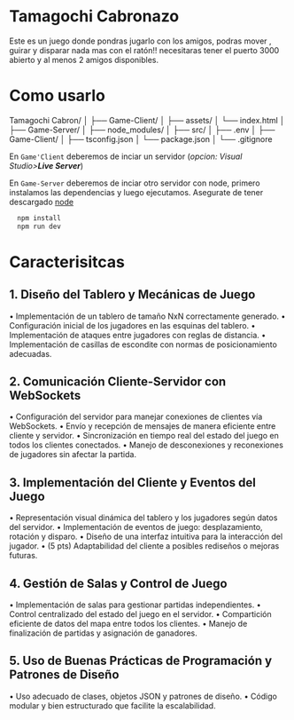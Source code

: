 # Tamagochi Cabronazo
Este es un juego donde pondras jugarlo con los amigos, podras mover , guirar y disparar nada mas con el ratón!!
necesitaras tener el puerto 3000 abierto y al menos 2 amigos disponibles.

# Como usarlo

Tamagochi Cabron/
│
├── Game-Client/
│   ├── assets/
│   └── index.html
│
├── Game-Server/
│   ├── node_modules/
│   ├── src/
│   ├── .env
│   ├── Game-Client/
│   ├── tsconfig.json
│   └── package.json
│ 
└── .gitignore

En `Game'Client` deberemos de inciar un servidor (*opcion: Visual Studio>**Live Server***)

En `Game-Server` deberemos de inciar otro servidor con node, primero instalamos las dependencias y luego ejecutamos.
Asegurate de tener descargado [node](https://nodejs.org/es/download)

```bash
  npm install
  npm run dev
```

# Caracterisitcas

## 1. Diseño del Tablero y Mecánicas de Juego
• Implementación de un tablero de tamaño NxN correctamente generado.
• Configuración inicial de los jugadores en las esquinas del tablero.
• Implementación de ataques entre jugadores con reglas de distancia.
• Implementación de casillas de escondite con normas de posicionamiento
adecuadas.

## 2. Comunicación Cliente-Servidor con WebSockets
• Configuración del servidor para manejar conexiones de clientes vía WebSockets.
• Envío y recepción de mensajes de manera eficiente entre cliente y servidor.
• Sincronización en tiempo real del estado del juego en todos los clientes
conectados.
• Manejo de desconexiones y reconexiones de jugadores sin afectar la partida.

## 3. Implementación del Cliente y Eventos del Juego
• Representación visual dinámica del tablero y los jugadores según datos del servidor.
• Implementación de eventos de juego: desplazamiento, rotación y disparo.
• Diseño de una interfaz intuitiva para la interacción del jugador.
• (5 pts) Adaptabilidad del cliente a posibles rediseños o mejoras futuras.

## 4. Gestión de Salas y Control de Juego
• Implementación de salas para gestionar partidas independientes.
• Control centralizado del estado del juego en el servidor.
• Compartición eficiente de datos del mapa entre todos los clientes.
• Manejo de finalización de partidas y asignación de ganadores.

## 5. Uso de Buenas Prácticas de Programación y Patrones de Diseño 
• Uso adecuado de clases, objetos JSON y patrones de diseño.
• Código modular y bien estructurado que facilite la escalabilidad.
